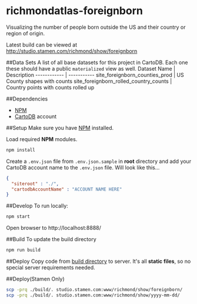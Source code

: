 # richmondatlas-foreignborn
Visualizing the number of people born outside the US and their country or region of origin.

Latest build can be viewed at http://studio.stamen.com/richmond/show/foreignborn


##Data Sets
A list of all base datasets for this project in CartoDB.  Each one these should have a public `materialized` view as well.
Dataset Name | Description
------------ | -----------
site_foreignborn_counties_prod | US County shapes with counts
site_foreignborn_rolled_country_counts | Country points with counts rolled up

##Dependencies
* [NPM](https://www.npmjs.com/)
* [CartoDB](https://cartodb.com/) account

##Setup
Make sure you have [NPM](https://www.npmjs.com/) installed.

Load required **NPM** modules.
```bash
npm install
```

Create a `.env.json` file from `.env.json.sample` in **root** directory and add your CartoDB account name to the `.env.json` file. Will look like this...
```json
{
  "siteroot" : "./",
  "cartodbAccountName" : "ACCOUNT NAME HERE"
}
```

##Develop
To run locally:
```bash
npm start
```
Open browser to http://localhost:8888/

##Build
To update the build directory
```bash
npm run build
```

##Deploy
Copy code from [build directory](./build) to server.  It's all **static files**, so no special server requirements needed.

##Deploy(Stamen Only)
```bash
scp -prq ./build/. studio.stamen.com:www/richmond/show/foreignborn/
scp -prq ./build/. studio.stamen.com:www/richmond/show/yyyy-mm-dd/
```



